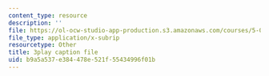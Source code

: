 ```yaml
---
content_type: resource
description: ''
file: https://ol-ocw-studio-app-production.s3.amazonaws.com/courses/5-07sc-biological-chemistry-i-fall-2013/b9a5a537e384478e521f55434996f01b_bmnKAp3EZ5o.srt
file_type: application/x-subrip
resourcetype: Other
title: 3play caption file
uid: b9a5a537-e384-478e-521f-55434996f01b
---
```


